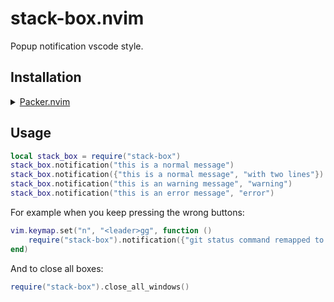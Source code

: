# stack-box.nvim

Popup notification vscode style.

## Installation

<details>
	<summary><a href="https://github.com/wbthomason/packer.nvim">Packer.nvim</a></summary>

```lua
use {
    "dssste/stack-box.nvim",
    config = function()
        require("stack-box").setup()
    end,
}
```

</details>

## Usage

```lua
local stack_box = require("stack-box")
stack_box.notification("this is a normal message")
stack_box.notification({"this is a normal message", "with two lines"})
stack_box.notification("this is an warning message", "warning")
stack_box.notification("this is an error message", "error")
```

For example when you keep pressing the wrong buttons:

```lua
vim.keymap.set("n", "<leader>gg", function ()
    require("stack-box").notification({"git status command remapped to <c-g>"}, "error")
end)
```


And to close all boxes:

```lua
require("stack-box").close_all_windows()
```
